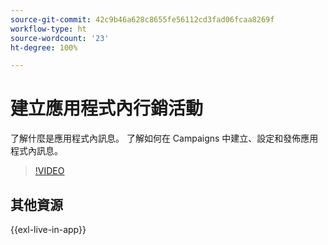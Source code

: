 ```yaml
---
source-git-commit: 42c9b46a628c8655fe56112cd3fad06fcaa8269f
workflow-type: ht
source-wordcount: '23'
ht-degree: 100%

---
```

# 建立應用程式內行銷活動

了解什麼是應用程式內訊息。 了解如何在 Campaigns 中建立、設定和發佈應用程式內訊息。

>[!VIDEO](https://video.tv.adobe.com/v/3410430?quality=12&learn=on)

## 其他資源

{{exl-live-in-app}}